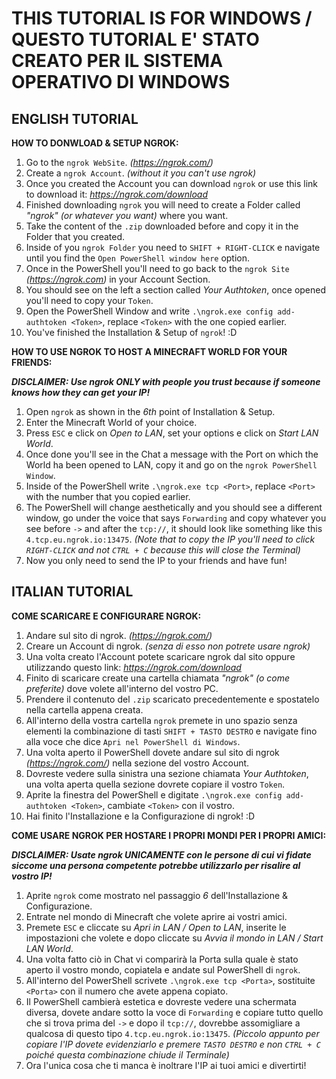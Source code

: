# **THIS TUTORIAL IS FOR WINDOWS / QUESTO TUTORIAL E' STATO CREATO PER IL SISTEMA OPERATIVO DI WINDOWS**

## **ENGLISH TUTORIAL**
**HOW TO DONWLOAD & SETUP NGROK:**
1. Go to the `ngrok WebSite`. *(https://ngrok.com/)*
2. Create a `ngrok Account`. *(without it you can't use ngrok)*
3. Once you created the Account you can download `ngrok` or use this link to download it: *https://ngrok.com/download*
4. Finished downloading `ngrok` you will need to create a Folder called *"ngrok" (or whatever you want)* where you want.
5. Take the content of the `.zip` downloaded before and copy it in the Folder that you created.
6. Inside of you `ngrok Folder` you need to `SHIFT + RIGHT-CLICK` e navigate until you find the `Open PowerShell window here` option.
7. Once in the PowerShell you'll need to go back to the `ngrok Site` *(https://ngrok.com)* in your Account Section.
8. You should see on the left a section called *Your Authtoken*, once opened you'll need to copy your `Token`.
9. Open the PowerShell Window and write `.\ngrok.exe config add-authtoken <Token>`, replace `<Token>` with the one copied earlier.
10. You've finished the Installation & Setup of `ngrok`! :D

**HOW TO USE NGROK TO HOST A MINECRAFT WORLD FOR YOUR FRIENDS:**

***DISCLAIMER: Use ngrok ONLY with people you trust because if someone knows how they can get your IP!***

1. Open `ngrok` as shown in the *6th* point of Installation & Setup.
2. Enter the Minecraft World of your choice.
3. Press `ESC` e click on *Open to LAN*, set your options e click on *Start LAN World*.
4. Once done you'll see in the Chat a message with the Port on which the World ha been opened to LAN, copy it and go on the `ngrok PowerShell Window`.
5. Inside of the PowerShell write `.\ngrok.exe tcp <Port>`, replace `<Port>` with the number that you copied earlier.
6. The PowerShell will change aesthetically and you should see a different window, go under the voice that says `Forwarding` and copy whatever you see before `->` and after the `tcp://`, it should look like something like this `4.tcp.eu.ngrok.io:13475`.
*(Note that to copy the IP you'll need to click `RIGHT-CLICK` and not `CTRL + C` because this will close the Terminal)*
7. Now you only need to send the IP to your friends and have fun!

## **ITALIAN TUTORIAL**
**COME SCARICARE E CONFIGURARE NGROK:**
1. Andare sul sito di ngrok. *(https://ngrok.com/)*
2. Creare un Account di ngrok. *(senza di esso non potrete usare ngrok)*
3. Una volta creato l'Account potete scaricare ngrok dal sito oppure utilizzando questo link: *https://ngrok.com/download*
4. Finito di scaricare create una cartella chiamata *"ngrok" (o come preferite)* dove volete all'interno del vostro PC.
5. Prendere il contenuto del `.zip` scaricato precedentemente e spostatelo nella cartella appena creata.
6. All'interno della vostra cartella `ngrok` premete in uno spazio senza elementi la combinazione di tasti `SHIFT + TASTO DESTRO` e navigate fino alla voce che dice `Apri nel PowerShell di Windows`.
7. Una volta aperto il PowerShell dovete andare sul sito di ngrok *(https://ngrok.com/)* nella sezione del vostro Account.
8. Dovreste vedere sulla sinistra una sezione chiamata *Your Authtoken*, una volta aperta quella sezione dovrete copiare il vostro `Token`.
9. Aprite la finestra del PowerShell e digitate `.\ngrok.exe config add-authtoken <Token>`, cambiate `<Token>` con il vostro.
10. Hai finito l'Installazione e la Configurazione di ngrok! :D

**COME USARE NGROK PER HOSTARE I PROPRI MONDI PER I PROPRI AMICI:**

***DISCLAIMER: Usate ngrok UNICAMENTE con le persone di cui vi fidate siccome una persona competente potrebbe utilizzarlo per risalire al vostro IP!***
1. Aprite `ngrok` come mostrato nel passaggio *6* dell'Installazione & Configurazione.
2. Entrate nel mondo di Minecraft che volete aprire ai vostri amici.
3. Premete `ESC` e cliccate su *Apri in LAN / Open to LAN*, inserite le impostazioni che volete e dopo cliccate su *Avvia il mondo in LAN / Start LAN World*.
4. Una volta fatto ciò in Chat vi comparirà la Porta sulla quale è stato aperto il vostro mondo, copiatela e andate sul PowerShell di `ngrok`.
5.  All'interno del PowerShell scrivete `.\ngrok.exe tcp <Porta>`, sostituite `<Porta>` con il numero che avete appena copiato.
6. Il PowerShell cambierà estetica e dovreste vedere una schermata diversa, dovete andare sotto la voce di `Forwarding` e copiare tutto quello che si trova prima del `->` e dopo il `tcp://`, dovrebbe assomigliare a qualcosa di questo tipo `4.tcp.eu.ngrok.io:13475`.
*(Piccolo appunto per copiare l'IP dovete evidenziarlo e premere `TASTO DESTRO` e non `CTRL + C` poiché questa combinazione chiude il Terminale)*
7. Ora l'unica cosa che ti manca è inoltrare l'IP ai tuoi amici e divertirti!
